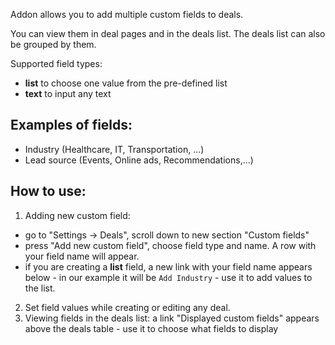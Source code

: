 Addon allows you to add multiple custom fields to deals. 

You can view them in deal pages and in the deals list. The deals list can also be grouped by them.

Supported field types:

* **list** to choose one value from the pre-defined list
* **text** to input any text

## Examples of fields:

* Industry (Healthcare, IT, Transportation, ...)
* Lead source (Events, Online ads, Recommendations,...)
  
## How to use:

1. Adding new custom field: 
  * go to "Settings -> Deals", scroll down to new section "Custom fields"
  * press "Add new custom field", choose field type and name.  A row with your field name will appear.
  * if you are creating a **list** field, a new link with your field name appears below - in our example it will be `Add Industry` - use it to add values to the list.
2. Set field values while creating or editing any deal.
3. Viewing fields in the deals list: a link "Displayed custom fields" appears above the deals table - use it to choose what fields to display

